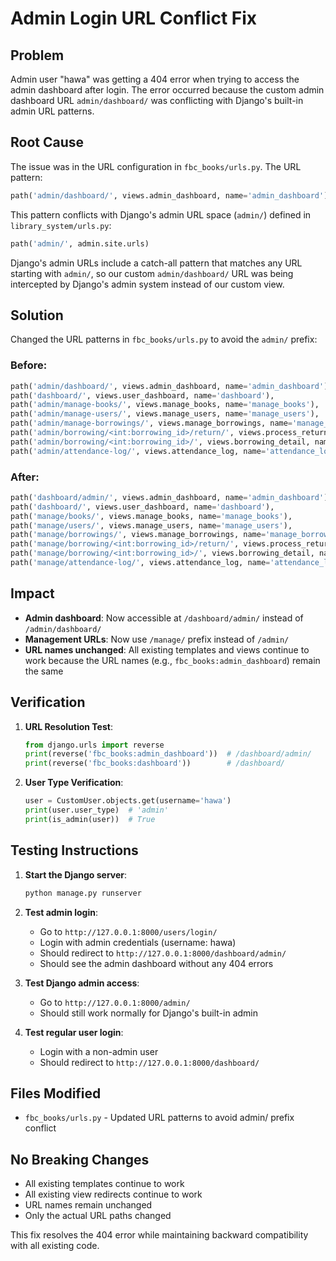 # Admin Login URL Conflict Fix

## Problem
Admin user "hawa" was getting a 404 error when trying to access the admin dashboard after login. The error occurred because the custom admin dashboard URL `admin/dashboard/` was conflicting with Django's built-in admin URL patterns.

## Root Cause
The issue was in the URL configuration in `fbc_books/urls.py`. The URL pattern:
```python
path('admin/dashboard/', views.admin_dashboard, name='admin_dashboard')
```

This pattern conflicts with Django's admin URL space (`admin/`) defined in `library_system/urls.py`:
```python
path('admin/', admin.site.urls)
```

Django's admin URLs include a catch-all pattern that matches any URL starting with `admin/`, so our custom `admin/dashboard/` URL was being intercepted by Django's admin system instead of our custom view.

## Solution
Changed the URL patterns in `fbc_books/urls.py` to avoid the `admin/` prefix:

### Before:
```python
path('admin/dashboard/', views.admin_dashboard, name='admin_dashboard'),
path('dashboard/', views.user_dashboard, name='dashboard'),
path('admin/manage-books/', views.manage_books, name='manage_books'),
path('admin/manage-users/', views.manage_users, name='manage_users'),
path('admin/manage-borrowings/', views.manage_borrowings, name='manage_borrowings'),
path('admin/borrowing/<int:borrowing_id>/return/', views.process_return, name='process_return'),
path('admin/borrowing/<int:borrowing_id>/', views.borrowing_detail, name='borrowing_detail'),
path('admin/attendance-log/', views.attendance_log, name='attendance_log'),
```

### After:
```python
path('dashboard/admin/', views.admin_dashboard, name='admin_dashboard'),
path('dashboard/', views.user_dashboard, name='dashboard'),
path('manage/books/', views.manage_books, name='manage_books'),
path('manage/users/', views.manage_users, name='manage_users'),
path('manage/borrowings/', views.manage_borrowings, name='manage_borrowings'),
path('manage/borrowing/<int:borrowing_id>/return/', views.process_return, name='process_return'),
path('manage/borrowing/<int:borrowing_id>/', views.borrowing_detail, name='borrowing_detail'),
path('manage/attendance-log/', views.attendance_log, name='attendance_log'),
```

## Impact
- **Admin dashboard**: Now accessible at `/dashboard/admin/` instead of `/admin/dashboard/`
- **Management URLs**: Now use `/manage/` prefix instead of `/admin/`
- **URL names unchanged**: All existing templates and views continue to work because the URL names (e.g., `fbc_books:admin_dashboard`) remain the same

## Verification
1. **URL Resolution Test**:
   ```python
   from django.urls import reverse
   print(reverse('fbc_books:admin_dashboard'))  # /dashboard/admin/
   print(reverse('fbc_books:dashboard'))        # /dashboard/
   ```

2. **User Type Verification**:
   ```python
   user = CustomUser.objects.get(username='hawa')
   print(user.user_type)  # 'admin'
   print(is_admin(user))  # True
   ```

## Testing Instructions
1. **Start the Django server**:
   ```bash
   python manage.py runserver
   ```

2. **Test admin login**:
   - Go to `http://127.0.0.1:8000/users/login/`
   - Login with admin credentials (username: hawa)
   - Should redirect to `http://127.0.0.1:8000/dashboard/admin/`
   - Should see the admin dashboard without any 404 errors

3. **Test Django admin access**:
   - Go to `http://127.0.0.1:8000/admin/`
   - Should still work normally for Django's built-in admin

4. **Test regular user login**:
   - Login with a non-admin user
   - Should redirect to `http://127.0.0.1:8000/dashboard/`

## Files Modified
- `fbc_books/urls.py` - Updated URL patterns to avoid admin/ prefix conflict

## No Breaking Changes
- All existing templates continue to work
- All existing view redirects continue to work  
- URL names remain unchanged
- Only the actual URL paths changed

This fix resolves the 404 error while maintaining backward compatibility with all existing code.
